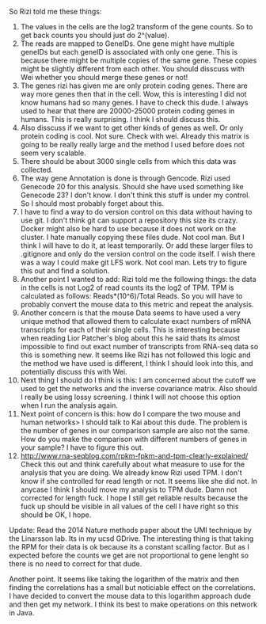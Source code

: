 So Rizi told me these things:
1. The values in the cells are the log2 transform of the gene counts. So to get back counts you should just do 2^(value).
2. The reads are mapped to GeneIDs. One gene might have multiple geneIDs but each geneID is associated with only one gene. This is because there might be multiple copies of the same gene.
These copies might be slightly different from each other. You should disscuss with Wei whether you should merge these genes or not!
3. The genes rizi has given me are only protein coding genes. There are way more genes then that in the cell. Wow, this is interesting I did not know humans had so many genes. I have to check this dude.
 I always used to hear that there are 20000-25000 protein coding genes in humans. This is really surprising. I think I should discuss this.
4. Also disscuss if we want to get other kinds of genes as well. Or only protein coding is cool. Not sure. Check with wei. Already this matrix is going to be really really large and the method I used before
does not seem very scalable. 
5. There should be about 3000 single cells from which this data was collected.
6. The way gene Annotation is done is through Gencode. Rizi used Genecode 20 for this analysis. Should she have used something like Genecode 23? I don't know. I don't think this stuff is under my control.
So I should most probably forget about this.
7. I have to find a way to do version control on this data without having to use git. I don't think git can support a repository this size its crazy. Docker might also be hard to use because it does not
work on the cluster. I hate manually copying these files dude. Not cool man. But I think I will have to do it, at least temporarily. Or add these larger files to .gitignore and only do the version control 
on the code itself. I wish there was a way I could make git LFS work. Not cool man. Lets try to figure this out and find a solution.
8. Another point I wanted to add: Rizi told me the following things: the data in the cells is not Log2 of read counts its the log2 of TPM. TPM is calculated as follows: Reads*(10^6)/Total Reads. 
So you will have to probably convert the mouse data to this metric and repeat the analysis. 
9. Another concern is that the mouse Data seems to have used a very unique method that allowed them to calculate exact numbers of mRNA transcripts for each of their single cells.
This is interesting because when reading Lior Patcher's blog about this he said thats its almost impossible to find out exact number of transcripts from RNA-seq data so this is something new. It seems like
Rizi has not followed this logic and the method we have used is different, I think I should look into this, and potentially discuss this with Wei. 
10. Next thing I should do I think is this: I am concerned about the cutoff we used to get the networks and the inverse covariance matrix. Also should I really be using lossy screening. I think I
will not choose this option when I run the analysis again.
11. Next point of concern is this: how do I compare the two mouse and human networks> I should talk to Kai about this dude. The problem is the number of genes in our comparison sample are also not the same.
How do you make the comparison with different numbers of genes in your sample? I have to figure this out.
12. http://www.rna-seqblog.com/rpkm-fpkm-and-tpm-clearly-explained/ Check this out and think carefully about what measure to use for the analysis that you are doing. We already know Rizi used TPM. I don't 
know if she controlled for read length or not. It seems like she did not. In anycase I think I should move my analysis to TPM dude. Damn not corrected for length fuck. I hope I still get reliable results
because the fuck up should be visible in all values of the cell I have right so this should be OK, I hope. 

Update: 
Read the 2014 Nature methods paper about the UMI technique by the Linarsson lab. Its in my ucsd GDrive. The interesting thing is that taking the RPM for their data is ok because its a constant scalling factor.
But as I expected before the counts we get are not proportional to gene lenght so there is no need to correct for that dude. 

Another point. It seems like taking the logarithm of the matrix and then finding the correlations has a small but noticiable effect on the correlations. I have decided to convert the mouse data to this logarithm 
approach dude and then get my network. I think its best to make operations on this network in Java. 
